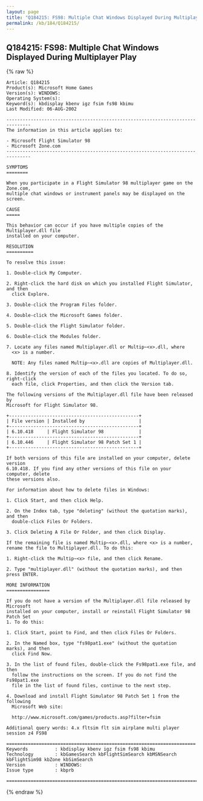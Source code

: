 ```yaml
---
layout: page
title: "Q184215: FS98: Multiple Chat Windows Displayed During Multiplayer Play"
permalink: /kb/184/Q184215/
---
```


## Q184215: FS98: Multiple Chat Windows Displayed During Multiplayer Play

{% raw %}

	Article: Q184215
	Product(s): Microsoft Home Games
	Version(s): WINDOWS:
	Operating System(s): 
	Keyword(s): kbdisplay kbenv igz fsim fs98 kbimu
	Last Modified: 06-AUG-2002
	
	-------------------------------------------------------------------------------
	The information in this article applies to:
	
	- Microsoft Flight Simulator 98 
	- Microsoft Zone.com 
	-------------------------------------------------------------------------------
	
	SYMPTOMS
	========
	
	When you participate in a Flight Simulator 98 multiplayer game on the Zone.com,
	multiple chat windows or instrument panels may be displayed on the screen.
	
	CAUSE
	=====
	
	This behavior can occur if you have multiple copies of the Multiplayer.dll file
	installed on your computer.
	
	RESOLUTION
	==========
	
	To resolve this issue:
	
	1. Double-click My Computer.
	
	2. Right-click the hard disk on which you installed Flight Simulator, and then
	  click Explore.
	
	3. Double-click the Program Files folder.
	
	4. Double-click the Microsoft Games folder.
	
	5. Double-click the Flight Simulator folder.
	
	6. Double-click the Modules folder.
	
	7. Locate any files named Multiplayer.dll or Multip~<x>.dll, where
	  <x> is a number.
	
	  NOTE: Any files named Multip~<x>.dll are copies of Multiplayer.dll.
	
	8. Identify the version of each of the files you located. To do so, right-click
	  each file, click Properties, and then click the Version tab.
	
	The following versions of the Multiplayer.dll file have been released by
	Microsoft for Flight Simulator 98.
	
	+------------------------------------------------+
	| File version | Installed by                    | 
	+------------------------------------------------+
	| 6.10.418     | Flight Simulator 98             | 
	+------------------------------------------------+
	| 6.10.446     | Flight Simulator 98 Patch Set 1 | 
	+------------------------------------------------+
	
	If both versions of this file are installed on your computer, delete version
	6.10.418. If you find any other versions of this file on your computer, delete
	these versions also.
	
	For information about how to delete files in Windows:
	
	1. Click Start, and then click Help.
	
	2. On the Index tab, type "deleting" (without the quotation marks), and then
	  double-click Files Or Folders.
	
	3. Click Deleting A File Or Folder, and then click Display.
	
	If the remaining file is named Multip~<x>.dll, where <x> is a number,
	rename the file to Multiplayer.dll. To do this:
	
	1. Right-click the Multip~<x> file, and then click Rename.
	
	2. Type "multiplayer.dll" (without the quotation marks), and then press ENTER.
	
	MORE INFORMATION
	================
	
	If you do not have a version of the Multiplayer.dll file released by Microsoft
	installed on your computer, install or reinstall Flight Simulator 98 Patch Set
	1. To do this:
	
	1. Click Start, point to Find, and then click Files Or Folders.
	
	2. In the Named box, type "fs98pat1.exe" (without the quotation marks), and then
	  click Find Now.
	
	3. In the list of found files, double-click the Fs98pat1.exe file, and then
	  follow the instructions on the screen. If you do not find the Fs98pat1.exe
	  file in the list of found files, continue to the next step.
	
	4. Download and install Flight Simulator 98 Patch Set 1 from the following
	  Microsoft Web site:
	
	  http://www.microsoft.com/games/products.asp?filter=fsim
	
	Additional query words: 4.x fltsim flt sim airplane multi player session z4 FS98
	
	======================================================================
	Keywords          : kbdisplay kbenv igz fsim fs98 kbimu 
	Technology        : kbGamesSearch kbFlightSimSearch kbMSNSearch kbFlightSim98 kbZone kbSimSearch
	Version           : WINDOWS:
	Issue type        : kbprb
	
	=============================================================================
	

{% endraw %}
